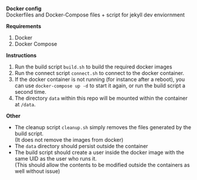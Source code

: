 **Docker config**  
Dockerfiles and Docker-Compose files + script for jekyll dev enviornment

**Requirements**  
1. Docker
2. Docker Compose

**Instructions**  
1. Run the build script `build.sh` to build the required docker images
2. Run the connect script `connect.sh` to connect to the docker container.  
3. If the docker container is not running (for instance after a reboot), you can use `docker-compose up -d` to start it again, or run the build script a second time.
4. The directory `data` within this repo will be mounted within the container at `/data`.

**Other**  
* The cleanup script `cleanup.sh` simply removes the files generated by the build script.  
(It does not remove the images from docker)
* The `data` directory should persist outside the container
* The build script should create a user inside the docker image with the same UID as the user who runs it.  
(This should allow the contents to be modified outside the containers as well without issue)
